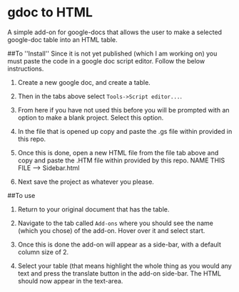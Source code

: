 # gdoc to HTML
A simple add-on for google-docs that allows the user to make a selected google-doc table into an HTML table. 

##To ''Install''
Since it is not yet published (which I am working on) you must paste the code in a google doc script editor. 
Follow the below instructions.

1. Create a new google doc, and create a table.

2. Then in the tabs above select ``Tools->Script editor...``.

3. From here if you have not used this before you will be prompted with an option to make a blank project. 
Select this option.

4. In the file that is opened up copy and paste the .gs file within provided in this repo.

5. Once this is done, open a new HTML file from the file tab above and copy and paste the .HTM file within provided by this repo. NAME THIS FILE --> Sidebar.html 

6. Next save the project as whatever you please.

##To use
1. Return to your original document that has the table.

2. Navigate to the tab called ```Add-ons``` where you should see the name (which you chose) of the add-on.
Hover over it and select start.

3. Once this is done the add-on will appear as a side-bar, with a default column size of 2.

4. Select your table (that means highlight the whole thing as you would any text and press the translate button
in the add-on side-bar. The HTML should now appear in the text-area.
